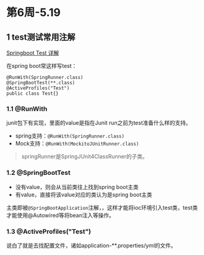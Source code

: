 # 第6周-5.19

## 1 test测试常用注解

[Springboot Test 详解](https://www.jianshu.com/p/c59263b90986)

在spring boot常这样写test：

```
@RunWith(SpringRunner.class)
@SpringBootTest(**.class)
@ActiveProfiles("Test")
public class Test{}
```

### 1.1 @RunWith

junit包下有实现，里面的value是指在Junit run之前为test准备什么样的支持。

* spring支持：`@RunWith(SpringRunner.class)`
* Mock支持：`@RunWith(MockitoJUnitRunner.class)`

>springRunner是SpringJUnit4ClassRunner的子类。

### 1.2 @SpringBootTest

* 没有value，则会从当前类往上找到spring boot主类
* 有value，直接将该value对应的类认为是spring boot主类

主类即被`@SpringBootApplication`注解，，这样才能将ioc环境引入test类，test类才能使用@Autowired等将bean注入等操作。

### 1.3 @ActiveProfiles("Test")

说白了就是去找配置文件，诸如application-**.properties/yml的文件。